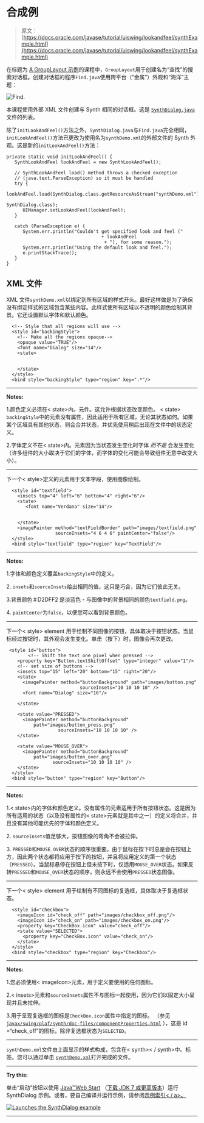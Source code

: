 # 合成例

> 原文： [https://docs.oracle.com/javase/tutorial/uiswing/lookandfeel/synthExample.html](https://docs.oracle.com/javase/tutorial/uiswing/lookandfeel/synthExample.html)

在标题为 [A GroupLayout 示例](../../uiswing/layout/groupExample.html)的课程中，`GroupLayout`用于创建名为“查找”的搜索对话框。创建对话框的程序`Find.java`使用跨平台（“金属”）外观和“海洋”主题：

![Find.](img/db1be508be14afcae7ce7be90da36315.jpg)

本课程使用外部 XML 文件创建与 Synth 相同的对话框。这是 [``SynthDialog.java``](../examples/lookandfeel/SynthDialogProject/src/lookandfeel/SynthDialog.java)文件的列表。

除了`initLookAndFeel()`方法之外，`SynthDialog.java`与`Find.java`完全相同，`initLookAndFeel()`方法已更改为使用名为`synthDemo.xml`的外部文件的 Synth 外观。这是新的`initLookAndFeel()`方法：

```
private static void initLookAndFeel() {
   SynthLookAndFeel lookAndFeel = new SynthLookAndFeel();

   // SynthLookAndFeel load() method throws a checked exception
   // (java.text.ParseException) so it must be handled
   try {
      lookAndFeel.load(SynthDialog.class.getResourceAsStream("synthDemo.xml"),
                                                               SynthDialog.class);
      UIManager.setLookAndFeel(lookAndFeel);
   } 

   catch (ParseException e) {
      System.err.println("Couldn't get specified look and feel ("
                                   + lookAndFeel
                                    + "), for some reason.");
      System.err.println("Using the default look and feel.");
      e.printStackTrace();
   }
}

```

## XML 文件

XML 文件`synthDemo.xml`以绑定到所有区域的样式开头。最好这样做是为了确保没有绑定样式的区域包含某些内容。此样式使所有区域以不透明的颜色绘制其背景。它还设置默认字体和默认颜色。

```
  <!-- Style that all regions will use -->
  <style id="backingStyle">
    <!-- Make all the regions opaque-->
    <opaque value="TRUE"/>
    <font name="Dialog" size="14"/>
    <state>
      
      
    </state>
  </style>
  <bind style="backingStyle" type="region" key=".*"/>

```

* * *

**Notes:** 

1.颜色定义必须在&lt; state&gt;内。元件。这允许根据状态改变颜色。 &lt; state&gt; `backingStyle`中的元素没有属性，因此适用于所有区域，无论其状态如何。如果某个区域具有其他状态，则会合并状态，并优先使用稍后出现在文件中的状态定义。

2.字体定义不在&lt; state&gt;内。元素因为当状态发生变化时字体 _而不是_ 会发生变化（许多组件的大小取决于它们的字体，而字体的变化可能会导致组件无意中改变大小）。

* * *

下一个&lt; style&gt;定义的元素用于文本字段，使用图像绘制。

```
  <style id="textfield">
    <insets top="4" left="6" bottom="4" right="6"/>
    <state>
       <font name="Verdana" size="14"/>
       
       
    </state>
    <imagePainter method="textFieldBorder" path="images/textfield.png"
                  sourceInsets="4 6 4 6" paintCenter="false"/>
  </style>
  <bind style="textfield" type="region" key="TextField"/>

```

* * *

**Notes:** 

1.字体和颜色定义覆盖`backingStyle`中的定义。

2\. `insets`和`sourceInsets`给出相同的值，这只是巧合，因为它们彼此无关。

3.背景颜色＃D2DFF2 是淡蓝色 - 与图像中的背景相同的颜色`textfield.png`。

4\. `paintCenter`为`false`，以便您可以看到背景颜色。

* * *

下一个&lt; style&gt; element 用于绘制不同图像的按钮，具体取决于按钮状态。当鼠标经过按钮时，其外观会发生变化。单击（按下）时，图像会再次更改。

```
 <style id="button">
        <!-- Shift the text one pixel when pressed -->
    <property key="Button.textShiftOffset" type="integer" value="1"/>
    <!-- set size of buttons -->
    <insets top="15" left="20" bottom="15" right="20"/>
    <state>
      <imagePainter method="buttonBackground" path="images/button.png"
                           sourceInsets="10 10 10 10" />
      <font name="Dialog" size="16"/>
      
    </state>

    <state value="PRESSED"> 
      <imagePainter method="buttonBackground"
          path="images/button_press.png"
                   sourceInsets="10 10 10 10" />
    </state>

    <state value="MOUSE_OVER">    
      <imagePainter method="buttonBackground"
          path="images/button_over.png"
                 sourceInsets="10 10 10 10" />
    </state>
  </style>
  <bind style="button" type="region" key="Button"/>

```

* * *

**Notes:** 

1.&lt; state&gt;内的字体和颜色定义。没有属性的元素适用于所有按钮状态。这是因为所有适用的状态（以及没有属性的&lt; state&gt;元素就是其中之一）的定义将合并，并且没有其他可能优先的字体和颜色定义。

2\. `sourceInsets`值足够大，按钮图像的弯角不会被拉伸。

3\. `PRESSED`和`MOUSE_OVER`状态的顺序很重要。由于鼠标在按下时总是会在按钮上方，因此两个状态都将应用于按下的按钮，并且将应用定义的第一个状态（`PRESSED`）。当鼠标悬停在按钮上但未按下时，仅适用`MOUSE_OVER`状态。如果反转`PRESSED`和`MOUSE_OVER`状态的顺序，则永远不会使用`PRESSED`状态图像。

* * *

下一个&lt; style&gt; element 用于绘制有不同图标的复选框，具体取决于复选框状态。

```
  <style id="checkbox">
    <imageIcon id="check_off" path="images/checkbox_off.png"/>
    <imageIcon id="check_on" path="images/checkbox_on.png"/>
    <property key="CheckBox.icon" value="check_off"/>
    <state value="SELECTED">   
      <property key="CheckBox.icon" value="check_on"/>
    </state>
  </style>
  <bind style="checkbox" type="region" key="Checkbox"/>    

```

* * *

**Notes:** 

1.您必须使用&lt; imageIcon&gt;元素，用于定义要使用的任何图标。

2.&lt; insets&gt;元素和`sourceInsets`属性不与图标一起使用，因为它们以固定大小呈现并且未拉伸。

3.用于呈现复选框的图标是`CheckBox.icon`属性中指定的图标。 （参见 [`javax/swing/plaf/synth/doc-files/componentProperties.html`](https://docs.oracle.com/javase/8/docs/api/javax/swing/plaf/synth/doc-files/componentProperties.html) ），这是 id =“check_off”的图标，除非复选框状态为`SELECTED`。

* * *

`synthDemo.xml`文件由上面显示的样式构成，包含在&lt; synth&gt;&lt; / synth&gt;中。标签。您可以通过单击 [``synthDemo.xml``](../examples/lookandfeel/SynthDialogProject/src/lookandfeel/synthDemo.xml)打开完成的文件。

* * *

**Try this:** 

单击“启动”按钮以使用 [Java™Web Start](http://www.oracle.com/technetwork/java/javase/javawebstart/index.html) （[下载 JDK 7 或更高版本](http://www.oracle.com/technetwork/java/javase/downloads/index.html)）运行 SynthDialog 示例。或者，要自己编译并运行示例，请参阅[示例索引&lt; / a&gt;。](../examples/lookandfeel/index.html#SynthDialog)

[![Launches the SynthDialog example](img/4707a69a17729d71c56b2bdbbb4cc61c.jpg)](https://docs.oracle.com/javase/tutorialJWS/samples/uiswing/SynthDialogProject/SynthDialog.jnlp)

* * *